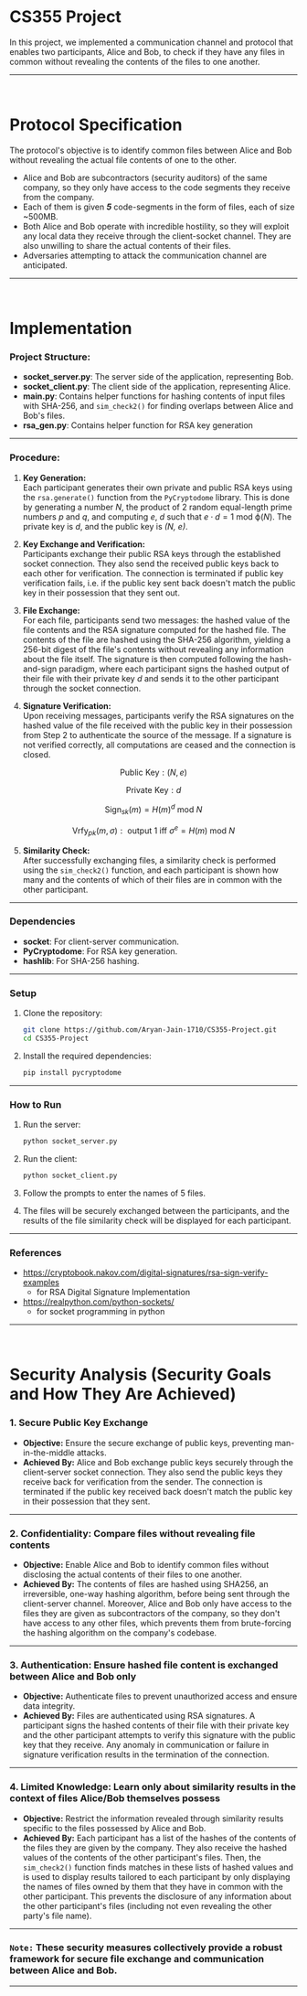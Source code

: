 # CS355 Project

In this project, we implemented a communication channel and protocol that enables two participants, Alice and Bob, to check if they have any files in common without revealing the contents of the files to one another.

---

<br/>

# Protocol Specification
The protocol's objective is to identify common files between Alice and Bob without revealing the actual file contents of one to the other.
- Alice and Bob are subcontractors (security auditors) of the same company, so they only have access to the code segments they receive from the company.
- Each of them is given ***5*** code-segments in the form of files, each of size ~500MB.
- Both Alice and Bob operate with incredible hostility, so they will exploit any local data they receive through the client-socket channel. They are also unwilling to share the actual contents of their files.
- Adversaries attempting to attack the communication channel are anticipated.

---

<br/>

# Implementation


### Project Structure:

- **socket_server.py**: The server side of the application, representing Bob.
- **socket_client.py**: The client side of the application, representing Alice.
- **main.py**: Contains helper functions for hashing contents of input files with SHA-256, and `sim_check2()` for finding overlaps between Alice and Bob's files. 
- **rsa_gen.py**: Contains helper function for RSA key generation
---

### Procedure:

1. **Key Generation:**  
   Each participant generates their own private and public RSA keys using the `rsa.generate()` function from the `PyCryptodome` library. This is done by generating a number *N*, the product of 2 random equal-length prime numbers _p_ and _q_, and computing _e_, _d_ such that $e \cdot d = 1 \text{ mod } \upphi(N)$. The private key is _d_, and the public key is _(N, e)_.

2. **Key Exchange and Verification:**  
   Participants exchange their public RSA keys through the established socket connection. They also send the received public keys back to each other for verification. The connection is terminated if public key verification fails, i.e. if the public key sent back doesn't match the public key in their possession that they sent out.

3. **File Exchange:**  
   For each file, participants send two messages: the hashed value of the file contents and the RSA signature computed for the hashed file. The contents of the file are hashed using the SHA-256 algorithm, yielding a 256-bit digest of the file's contents without revealing any information about the file itself. The signature is then computed following the hash-and-sign paradigm, where each participant signs the hashed output of their file with their private key _d_ and sends it to the other participant through the socket connection. 

4. **Signature Verification:**  
   Upon receiving messages, participants verify the RSA signatures on the hashed value of the file received with the public key in their possession from Step 2 to authenticate the source of the message. If a signature is not verified correctly, all computations are ceased and the connection is closed.

$$\text{Public Key}: (N, e)$$

$$\text{Private Key}: d$$

$$\text{Sign}_{sk} (m) = H(m)^d  \text{ mod } N$$

$$\text{Vrfy}_{pk}(m, \sigma): \text{ output 1  iff  } \sigma^e = H(m) \text{ mod } N$$


5. **Similarity Check:**  
   After successfully exchanging files, a similarity check is performed using the `sim_check2()` function, and each participant is shown how many and the contents of which of their files are in common with the other participant.

---
### Dependencies
- **socket**: For client-server communication.
- **PyCryptodome**: For RSA key generation.
- **hashlib**: For SHA-256 hashing.

---
### Setup

1. Clone the repository:

    ```bash
    git clone https://github.com/Aryan-Jain-1710/CS355-Project.git
    cd CS355-Project
    ```

2. Install the required dependencies:

    ```bash
    pip install pycryptodome
    ```

---
### How to Run

1. Run the server:

    ```bash
    python socket_server.py
    ```

2. Run the client:

    ```bash
    python socket_client.py
    ```

3. Follow the prompts to enter the names of 5 files.

4. The files will be securely exchanged between the participants, and the results of the file similarity check will be displayed for each participant.

---
### References

-  https://cryptobook.nakov.com/digital-signatures/rsa-sign-verify-examples
   - for RSA Digital Signature Implementation  
-  https://realpython.com/python-sockets/
   -  for socket programming in python

---

<br/>

# Security Analysis (Security Goals and How They Are Achieved)

### 1. Secure Public Key Exchange
- **Objective:** Ensure the secure exchange of public keys, preventing man-in-the-middle attacks.
- **Achieved By:** Alice and Bob exchange public keys securely through the client-server socket connection. They also send the public keys they receive back for verification from the sender. The connection is terminated if the public key received back doesn't match the public key in their possession that they sent.

---
### 2. Confidentiality: Compare files without revealing file contents 
- **Objective:** Enable Alice and Bob to identify common files without disclosing the actual contents of their files to one another.
- **Achieved By:** The contents of files are hashed using SHA256, an irreversible, one-way hashing algorithm, before being sent through the client-server channel. Moreover, Alice and Bob only have access to the files they are given as subcontractors of the company, so they don't have access to any other files, which prevents them from brute-forcing the hashing algorithm on the company's codebase.

---
### 3. Authentication: Ensure hashed file content is exchanged between Alice and Bob only
- **Objective:** Authenticate files to prevent unauthorized access and ensure data integrity.
- **Achieved By:** Files are authenticated using RSA signatures. A participant signs the hashed contents of their file with their private key and the other participant attempts to verify this signature with the public key that they receive. Any anomaly in communication or failure in signature verification results in the termination of the connection.

---
### 4. Limited Knowledge: Learn only about similarity results in the context of files Alice/Bob themselves possess
- **Objective:** Restrict the information revealed through similarity results specific to the files possessed by Alice and Bob.
- **Achieved By:** Each participant has a list of the hashes of the contents of the files they are given by the company. They also receive the hashed values of the contents of the other participant's files. Then, the `sim_check2()` function finds matches in these lists of hashed values and is used to display results tailored to each participant by only displaying the names of files owned by them that they have in common with the other participant. This prevents the disclosure of any information about the other participant's files (including not even revealing the other party's file name).

---
### `Note:` These security measures collectively provide a robust framework for secure file exchange and communication between Alice and Bob.

---
<br/>
